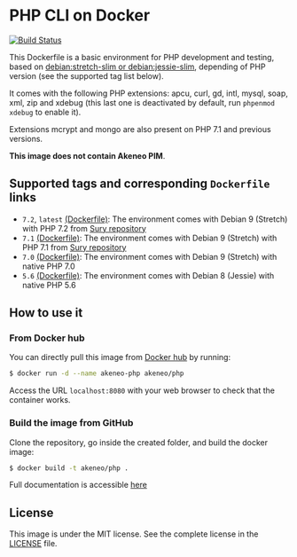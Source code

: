 # PHP CLI on Docker

[![Build Status](https://travis-ci.org/akeneo/Dockerfiles.svg)](https://travis-ci.org/akeneo/Dockerfiles)

This Dockerfile is a basic environment for PHP development and testing, based on [debian:stretch-slim or debian:jessie-slim](https://hub.docker.com/_/debian/), depending of PHP version (see the supported tag list below).

It comes with the following PHP extensions: apcu, curl, gd, intl, mysql, soap, xml, zip and xdebug (this last one is deactivated by default, run `phpenmod xdebug` to enable it).

Extensions mcrypt and mongo are also present on PHP 7.1 and previous versions.

**This image does not contain Akeneo PIM**.

## Supported tags and corresponding `Dockerfile` links

- `7.2`, `latest` [(Dockerfile)](https://github.com/akeneo/Dockerfiles/blob/master/php/7.2/Dockerfile): The environment comes with Debian 9 (Stretch) with PHP 7.2 from [Sury repository](https://deb.sury.org/)
- `7.1` [(Dockerfile)](https://github.com/akeneo/Dockerfiles/blob/master/php/7.1/Dockerfile): The environment comes with Debian 9 (Stretch) with PHP 7.1 from [Sury repository](https://deb.sury.org/)
- `7.0` [(Dockerfile)](https://github.com/akeneo/Dockerfiles/blob/master/php/7.0/Dockerfile): The environment comes with Debian 9 (Stretch) with native PHP 7.0
- `5.6` [(Dockerfile)](https://github.com/akeneo/Dockerfiles/blob/master/php/5.6/Dockerfile): The environment comes with Debian 8 (Jessie) with native PHP 5.6

## How to use it

### From Docker hub

You can directly pull this image from [Docker hub](https://hub.docker.com/r/akeneo/apache-php/) by running:

```bash
$ docker run -d --name akeneo-php akeneo/php
```

Access the URL `localhost:8080` with your web browser to check that the container works.

### Build the image from GitHub

Clone the repository, go inside the created folder, and build the docker image:

```bash
$ docker build -t akeneo/php .
```

Full documentation is accessible [here](https://github.com/akeneo/Dockerfiles#how-to-use-these-images)

## License

This image is under the MIT license. See the complete license in the [LICENSE](https://github.com/akeneo/Dockerfiles/blob/master/LICENSE) file.
